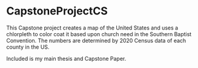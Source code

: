 # CapstoneProjectCS
This Capstone project creates a map of the United States and uses a chlorpleth to color coat it based upon church need in the Southern Baptist Convention.
The numbers are determined by 2020 Census data of each county in the US.

Included is my main thesis and Capstone Paper.
